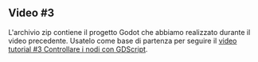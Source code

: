 ## Video #3

L'archivio zip contiene il progetto Godot che abbiamo realizzato durante il video precedente.
Usatelo come base di partenza per seguire il [video tutorial #3 Controllare i nodi con GDScript](https://youtu.be/y893gq3RUwA).


